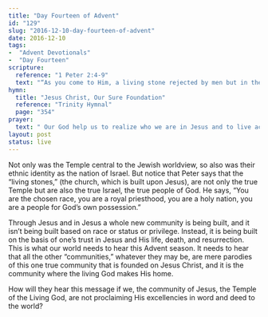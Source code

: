```yaml
---
title: "Day Fourteen of Advent"
id: "129"
slug: "2016-12-10-day-fourteen-of-advent"
date: 2016-12-10
tags:
-  "Advent Devotionals"
-  "Day Fourteen"
scripture:
  reference: "1 Peter 2:4-9"
  text: "“As you come to Him, a living stone rejected by men but in the sight of God chosen and precious, you yourselves like living stones are being built up as a spiritual house, to be a holy priesthood, to offer spiritual sacrifices acceptable to God through Jesus Christ. For it stands in Scripture: ‘Behold, I am laying in Zion a stone, a cornerstone chosen and precious, and whoever believes in Him will not be put to shame.’ So the honor is for you who believe, but for those who do not believe, ‘The stone that the builders rejected has become the cornerstone,’ and ‘A stone of stumbling, and a rock of offense...’ But you are a chosen race, a royal priesthood, a holy nation, a people for His own possession, that you may proclaim the excellencies of Him who called you out of darkness into His marvelous light.”"
hymn:
  title: "Jesus Christ, Our Sure Foundation"
  reference: "Trinity Hymnal"
  page: "354"
prayer:
  text: " Our God help us to realize who we are in Jesus and to live accordingly in our darkened world. Amen."
layout: post
status: live
---
```


Not only was the Temple central to the Jewish worldview, so also was their ethnic identity as the nation of Israel. But notice that Peter says that the “living stones,” (the church, which is built upon Jesus), are not only the true Temple but are also the true Israel, the true people of God. He says, “You are the chosen race, you are a royal priesthood, you are a holy nation, you are a people for God’s own possession.”

Through Jesus and in Jesus a whole new community is being built, and it isn’t being built based on race or status or privilege. Instead, it is being built on the basis of one’s trust in Jesus and His life, death, and resurrection. This is what our world needs to hear this Advent season. It needs to hear that all the other “communities,” whatever they may be, are mere parodies of this one true community that is founded on Jesus Christ, and it is the community where the living God makes His home.

How will they hear this message if we, the community of Jesus, the Temple of the Living God, are not proclaiming His excellencies in word and deed to the world?
